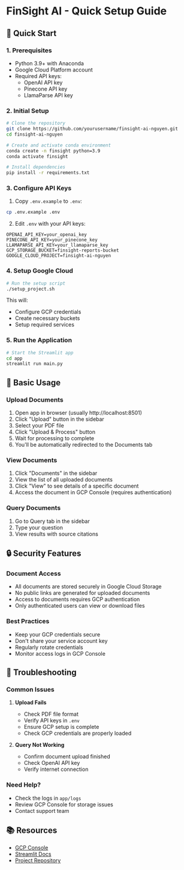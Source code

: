 # FinSight AI - Quick Setup Guide

## 🚀 Quick Start

### 1. Prerequisites
- Python 3.9+ with Anaconda
- Google Cloud Platform account
- Required API keys:
  - OpenAI API key
  - Pinecone API key
  - LlamaParse API key

### 2. Initial Setup
```bash
# Clone the repository
git clone https://github.com/yourusername/finsight-ai-nguyen.git
cd finsight-ai-nguyen

# Create and activate conda environment
conda create -n finsight python=3.9
conda activate finsight

# Install dependencies
pip install -r requirements.txt
```

### 3. Configure API Keys
1. Copy `.env.example` to `.env`:
```bash
cp .env.example .env
```

2. Edit `.env` with your API keys:
```
OPENAI_API_KEY=your_openai_key
PINECONE_API_KEY=your_pinecone_key
LLAMAPARSE_API_KEY=your_llamaparse_key
GCP_STORAGE_BUCKET=finsight-reports-bucket
GOOGLE_CLOUD_PROJECT=finsight-ai-nguyen
```

### 4. Setup Google Cloud
```bash
# Run the setup script
./setup_project.sh
```
This will:
- Configure GCP credentials
- Create necessary buckets
- Setup required services

### 5. Run the Application
```bash
# Start the Streamlit app
cd app
streamlit run main.py
```

## 📝 Basic Usage

### Upload Documents
1. Open app in browser (usually http://localhost:8501)
2. Click "Upload" button in the sidebar
3. Select your PDF file
4. Click "Upload & Process" button
5. Wait for processing to complete
6. You'll be automatically redirected to the Documents tab

### View Documents
1. Click "Documents" in the sidebar
2. View the list of all uploaded documents
3. Click "View" to see details of a specific document
4. Access the document in GCP Console (requires authentication)

### Query Documents
1. Go to Query tab in the sidebar
2. Type your question
3. View results with source citations

## 🔒 Security Features

### Document Access
- All documents are stored securely in Google Cloud Storage
- No public links are generated for uploaded documents
- Access to documents requires GCP authentication
- Only authenticated users can view or download files

### Best Practices
- Keep your GCP credentials secure
- Don't share your service account key
- Regularly rotate credentials
- Monitor access logs in GCP Console

## 🔧 Troubleshooting

### Common Issues
1. **Upload Fails**
   - Check PDF file format
   - Verify API keys in `.env`
   - Ensure GCP setup is complete
   - Check GCP credentials are properly loaded

2. **Query Not Working**
   - Confirm document upload finished
   - Check OpenAI API key
   - Verify internet connection

### Need Help?
- Check the logs in `app/logs`
- Review GCP Console for storage issues
- Contact support team

## 📚 Resources
- [GCP Console](https://console.cloud.google.com)
- [Streamlit Docs](https://docs.streamlit.io)
- [Project Repository](https://github.com/yourusername/finsight-ai-nguyen) 